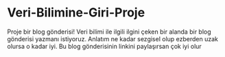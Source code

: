 # Veri-Bilimine-Giri-Proje
Proje bir blog gönderisi! Veri bilimi ile ilgili ilgini çeken bir alanda bir blog gönderisi yazmanı istiyoruz. Anlatım ne kadar sezgisel olup ezberden uzak olursa o kadar iyi. Bu blog gönderisinin linkini paylaşırsan çok iyi olur
